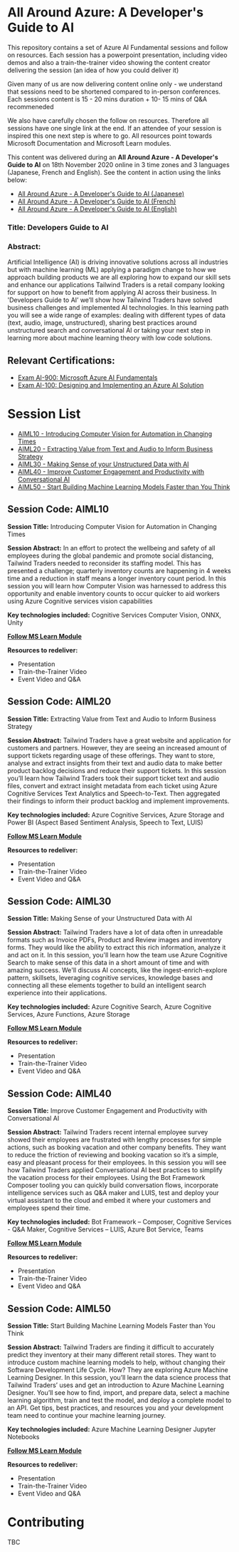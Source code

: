 # All Around Azure: A Developer's Guide to AI

This repository contains a set of Azure AI Fundamental sessions and follow on resources. Each session has a powerpoint presentation, including video demos and also a train-the-trainer video showing the content creator delivering the session (an idea of how you could deliver it)

Given many of us are now delivering content online only - we understand that sessions need to be shortened compared to in-person conferences. Each sessions content is 15 - 20 mins duration + 10- 15 mins of Q&A recommeneded

We also have carefully chosen the follow on resources. Therefore all sessions have one single link at the end. If an attendee of your session is inspired this one next step is where to go. All resources point towards Microsoft Documentation and Microsoft Learn modules.

This content was delivered during an **All Around Azure - A Developer's Guide to AI** on 18th November 2020 online in 3 time zones and 3 languages (Japanese, French and English). See the content in action using the links below:
* [All Around Azure - A Developer's Guide to AI (Japanese)](https://www.youtube.com/watch?v=rjtt6y_1Nak)
* [All Around Azure - A Developer's Guide to AI (French)](https://www.youtube.com/playlist?list=PL5Kprdw8GhxewNj_KmqMhmK0jOOzRQvZb)
* [All Around Azure - A Developer's Guide to AI (English)](https://channel9.msdn.com/Events/All-Around-Azure/All-Around-Azure-A-Developers-Guide-to-AI)


### Title: Developers Guide to AI

### Abstract: 
Artificial Intelligence (AI) is driving innovative solutions across all industries but with machine learning (ML) applying a paradigm change to how we approach building products we are all exploring how to expand our skill sets and enhance our applications
Tailwind Traders is a retail company looking for support on how to benefit from applying AI across their business. In 'Developers Guide to AI’ we’ll show how Tailwind Traders have solved business challenges and implemented AI technologies.
In this learning path you will see a wide range of examples: dealing with different types of data (text, audio, image, unstructured), sharing best practices around unstructured search and conversational AI or taking your next step in learning more about machine learning theory with low code solutions.

## Relevant Certifications:
* [Exam AI-900: Microsoft Azure AI Fundamentals](https://aka.ms/ai900) 
* [Exam AI-100: Designing and Implementing an Azure AI Solution](https://aka.ms/ai100cert)

# Session List
* [AIML10 - Introducing Computer Vision for Automation in Changing Times](#session-code:-AIML10)
* [AIML20 - Extracting Value from Text and Audio to Inform Business Strategy]()
* [AIML30 - Making Sense of your Unstructured Data with AI]()
* [AIML40 - Improve Customer Engagement and Productivity with Conversational AI]()
* [AIML50 - Start Building Machine Learning Models Faster than You Think]()
 

## Session Code: AIML10
**Session Title:** Introducing Computer Vision for Automation in Changing Times

**Session Abstract:** In an effort to protect the wellbeing and safety of all employees during the global pandemic and promote social distancing, Tailwind Traders needed to reconsider its staffing model.  This has presented a challenge; quarterly inventory counts are happening in 4 weeks time and a reduction in staff means a longer inventory count period. 
In this session you will learn how Computer Vision was harnessed to address this opportunity and enable inventory counts to occur quicker to aid workers using Azure Cognitive services vision capabilities

**Key technologies included:** Cognitive Services Computer Vision, ONNX, Unity

**[Follow MS Learn Module](https://aka.ms/aiml10)**

**Resources to redeliver:**
* Presentation
* Train-the-Trainer Video
* Event Video and Q&A


## Session Code: AIML20
**Session Title:** Extracting Value from Text and Audio to Inform Business Strategy 

**Session Abstract:** Tailwind Traders have a great website and application for customers and partners. However, they are seeing an increased amount of support tickets regarding usage of these offerings. They want to store, analyse and extract insights from their text and audio data to make better product backlog decisions and reduce their support tickets. 
In this session you’ll learn how Tailwind Traders took their support ticket text and audio files, convert and extract insight metadata from each ticket using Azure Cognitive Services Text Analytics and Speech-to-Text. Then aggregated their findings to inform their product backlog and implement improvements.


**Key technologies included:** Azure Cognitive Services, Azure Storage and Power BI (Aspect Based Sentiment Analysis, Speech to Text, LUIS)

**[Follow MS Learn Module](https://aka.ms/aiml20)**

**Resources to redeliver:**
* Presentation
* Train-the-Trainer Video
* Event Video and Q&A

## Session Code: AIML30
**Session Title:** Making Sense of your Unstructured Data with AI

**Session Abstract:** Tailwind Traders have a lot of data often in unreadable formats such as Invoice PDFs, Product and Review images and inventory forms. They would like the ability to extract this rich information, analyze it and act on it.
In this session, you'll learn how the team use Azure Cognitive Search to make sense of this data in a short amount of time and with amazing success. We'll discuss AI concepts, like the ingest-enrich-explore pattern, skillsets, leveraging cognitive services, knowledge bases and connecting all these elements together to build an intelligent search experience into their applications.


**Key technologies included:** Azure Cognitive Search, Azure Cognitive Services, Azure Functions, Azure Storage

**[Follow MS Learn Module](https://aka.ms/aiml30)**

**Resources to redeliver:**
* Presentation
* Train-the-Trainer Video
* Event Video and Q&A


## Session Code: AIML40
**Session Title:** Improve Customer Engagement and Productivity with Conversational AI

**Session Abstract:** Tailwind Traders recent internal employee survey showed their employees are frustrated with lengthy processes for simple actions, such as booking vacation and other company benefits. They want to reduce the friction of reviewing and booking vacation so it’s a simple, easy and pleasant process for their employees.
In this session you will see how Tailwind Traders applied Conversational AI best practices to simplify the vacation process for their employees. Using the Bot Framework Composer tooling you can quickly build conversation flows, incorporate intelligence services such as Q&A maker and LUIS, test and deploy your virtual assistant to the cloud and embed it where your customers and employees spend their time. 


**Key technologies included:** Bot Framework – Composer, Cognitive Services - Q&A Maker, Cognitive Services – LUIS, Azure Bot Service, Teams

**[Follow MS Learn Module](https://aka.ms/bfcomposer)**

**Resources to redeliver:**
* Presentation
* Train-the-Trainer Video
* Event Video and Q&A


## Session Code: AIML50
**Session Title:** Start Building Machine Learning Models Faster than You Think

**Session Abstract:** Tailwind Traders are finding it difficult to accurately predict they inventory at their many different retail stores. They want to introduce custom machine learning models to help, without changing their Software Development Life Cycle. How? They are exploring Azure Machine Learning Designer. 
In this session, you’ll learn the data science process that Tailwind Traders’ uses and get an introduction to Azure Machine Learning Designer. You’ll see how to find, import, and prepare data, select a machine learning algorithm, train and test the model, and deploy a complete model to an API. Get tips, best practices, and resources you and your development team need to continue your machine learning journey.


**Key technologies included:** Azure Machine Learning Designer Jupyter Notebooks

**[Follow MS Learn Module](https://aka.ms/aiml50)**

**Resources to redeliver:**
* Presentation
* Train-the-Trainer Video
* Event Video and Q&A


# Contributing

TBC